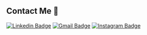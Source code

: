 ##  Contact Me :speech_balloon:
[![Linkedin Badge](https://img.shields.io/badge/-Rodolfo_Correia-blue?style=flat-square&logo=Linkedin&logoColor=white&link=https://www.linkedin.com/in/rodolfo-correia-81331219a/)](https://www.linkedin.com/in/rodolfo-correia-81331219a/) [![Gmail Badge](https://img.shields.io/badge/-rodolfo.correia02@gmail.com-c14438?style=flat-square&logo=Gmail&logoColor=white&link=mailto:rodolfo.correia02@gmail.com)](mailto:rodolfo.correia02@gmail.com) [![Instagram Badge](https://img.shields.io/badge/-@rodolfinho__c-e4405f?style=flat-square&labelColor=f94877&logo=instagram&logoColor=white&link=https://www.instagram.com/rodolfinho_c/)](https://www.instagram.com/rodolfinho_c/)
